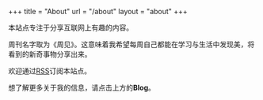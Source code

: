 +++
title = "About"
url = "/about"
layout = "about"
+++

本站点专注于分享互联网上有趣的内容。

周刊名字取为《周见》。这意味着我希望每周自己都能在学习与生活中发现美，将看到的新奇事物分享出来。

欢迎通过[RSS](https://gujiakai.top/index.xml)订阅本站点。

想了解更多关于我的信息，请点击上方的**Blog**。

